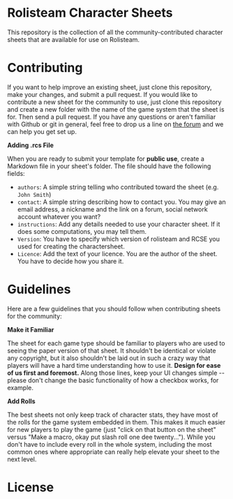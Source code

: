 # Rolisteam Character Sheets
This repository is the collection of all the community-contributed character sheets that are available for use on Rolisteam. 

Contributing
============

If you want to help improve an existing sheet, just clone this repository, make your changes, and submit a pull request. If you would like to contribute a new sheet for the community to use, just clone this repository and create a new folder with the name of the game system that the sheet is for. Then send a pull request. If you have any questions or aren't familiar with Github or git in general, feel free to drop us a line on [the forum](http://forum.rolisteam.org) and we can help you get set up.

**Adding .rcs File**

When you are ready to submit your template for **public use**, create a Markdown file in your sheet's folder. The file should have the following fields:

* `authors`: A simple string telling who contributed toward the sheet (e.g. `John Smith`)
* `contact`: A simple string describing how to contact you. You may give an email address, a nickname and the link on a forum, social network account whatever you want? 
* `instructions`: Add any details needed to use your character sheet. If it does some computations, you may tell them.
* `Version`: You have to specify which version of rolisteam and RCSE you used for creating the charactersheet.
* `Licence`: Add the text of your licence. You are the author of the sheet. You have to decide how you share it.


Guidelines
==========

Here are a few guidelines that you should follow when contributing sheets for the community:

**Make it Familiar**

The sheet for each game type should be familiar to players who are used to seeing the paper version of that sheet. It shouldn't be identical or violate any copyright, but it also shouldn't be laid out in such a crazy way that players will have a hard time understanding how to use it. **Design for ease of us first and foremost.** Along those lines, keep your UI changes simple -- please don't change the basic functionality of how a checkbox works, for example.

**Add Rolls**

The best sheets not only keep track of character stats, they have most of the rolls for the game system embedded in them. This makes it much easier for new players to play the game (just "click on that button on the sheet" versus "Make a macro, okay put slash roll one dee twenty..."). While you don't have to include every roll in the whole system, including the most common ones where appropriate can really help elevate your sheet to the next level.

License
=======
